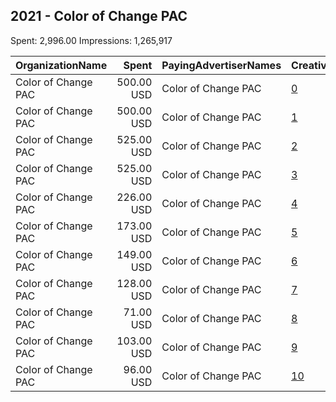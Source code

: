 ## 2021 - Color of Change PAC 
Spent: 2,996.00
Impressions: 1,265,917

|OrganizationName|Spent|PayingAdvertiserNames|CreativeUrls|Impressions|Genders|AgeBrackets|CountryCodes|BillingAddresses|CandidateBallotInformation|
|:---|---:|:---|:---|---:|:---|:---|:---|:---|:---|
|Color of Change PAC|500.00 USD|Color of Change PAC|[0](https://www.snap.com/political-ads/asset/7010bb69d670f8b677ab98441e7f63052ad96f187f6baf3efbb66dba4f47581f?mediaType=jpg)|228,598||18+|united states|"1714 Franklin St,Oakland,94612,US"|Larry Krasner|
|Color of Change PAC|500.00 USD|Color of Change PAC|[1](https://www.snap.com/political-ads/asset/4767dca446d96189c4811b3ab19b6bcff60cfd35d81a245e915c5457e4722383?mediaType=jpg)|228,163||18+|united states|"1714 Franklin St,Oakland,94612,US"|Larry Krasner|
|Color of Change PAC|525.00 USD|Color of Change PAC|[2](https://www.snap.com/political-ads/asset/86bc35703ebfb7800b2b393c5c3b7102a9e9ddb97bbaa194e8242d03153203c8?mediaType=jpg)|227,232||18+|united states|"1714 Franklin St,Oakland,94612,US"|Minneapolis City Question 2|
|Color of Change PAC|525.00 USD|Color of Change PAC|[3](https://www.snap.com/political-ads/asset/86bc35703ebfb7800b2b393c5c3b7102a9e9ddb97bbaa194e8242d03153203c8?mediaType=jpg)|227,099||18+|united states|"1714 Franklin St,Oakland,94612,US"|Minneapolis City Question 2|
|Color of Change PAC|226.00 USD|Color of Change PAC|[4](https://www.snap.com/political-ads/asset/46bc2511264989271dff13b808ea0daa624a2a296749d5765631e4c6fa85a6bb?mediaType=jpeg)|87,794||18+|united states|"1714 Franklin St,Oakland,94612,US"|Minneapolis City Question 2|
|Color of Change PAC|173.00 USD|Color of Change PAC|[5](https://www.snap.com/political-ads/asset/15a52b66422531eb4d5a2e9eb283b559685bbb9880219206763d7f54206f6841?mediaType=jpeg)|67,767||18+|united states|"1714 Franklin St,Oakland,94612,US"|Minneapolis City Question 2|
|Color of Change PAC|149.00 USD|Color of Change PAC|[6](https://www.snap.com/political-ads/asset/5841fd789147d80a7e2b96e6deae64a598e20cfd91dfbc46ef74b8bcd005ac57?mediaType=jpeg)|58,754||18+|united states|"1714 Franklin St,Oakland,94612,US"|Minneapolis City Question 2|
|Color of Change PAC|128.00 USD|Color of Change PAC|[7](https://www.snap.com/political-ads/asset/86bc35703ebfb7800b2b393c5c3b7102a9e9ddb97bbaa194e8242d03153203c8?mediaType=jpg)|56,560||18+|united states|"1714 Franklin St,Oakland,94612,US"|Minneapolis City Question 2|
|Color of Change PAC|71.00 USD|Color of Change PAC|[8](https://www.snap.com/political-ads/asset/80d5b188086f6864f3b7c62021431e130f30f4f80100085fc650f2088d54caed?mediaType=jpeg)|32,070||18+|united states|"1714 Franklin St,Oakland,94612,US"|Minneapolis City Question 2|
|Color of Change PAC|103.00 USD|Color of Change PAC|[9](https://www.snap.com/political-ads/asset/86bc35703ebfb7800b2b393c5c3b7102a9e9ddb97bbaa194e8242d03153203c8?mediaType=jpg)|26,733||18+|united states|"1714 Franklin St,Oakland,94612,US"|Minneapolis City Question 2|
|Color of Change PAC|96.00 USD|Color of Change PAC|[10](https://www.snap.com/political-ads/asset/815205e4c3fa532608e39e60a5b9d9f2881d9fea68504cb1ce2478271f889212?mediaType=jpg)|25,147||18+|united states|"1714 Franklin St,Oakland,94612,US"|Minneapolis City Question 2|
